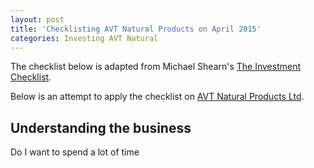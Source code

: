 ```yaml
---
layout: post
title: 'Checklisting AVT Natural Products on April 2015'
categories: Investing AVT Natural
---
```


The checklist below is adapted from Michael Shearn's [The Investment Checklist](http://www.amazon.in/Investment-Checklist-Art-Depth-Research-ebook/dp/B005OYGOZW/ref=tmm_kin_swatch_0?_encoding=UTF8&sr=&qid=).

Below is an attempt to apply the checklist on [AVT Natural Products Ltd](www.avtnatural.com).

Understanding the business
--------------------------

Do I want to spend a lot of time 
